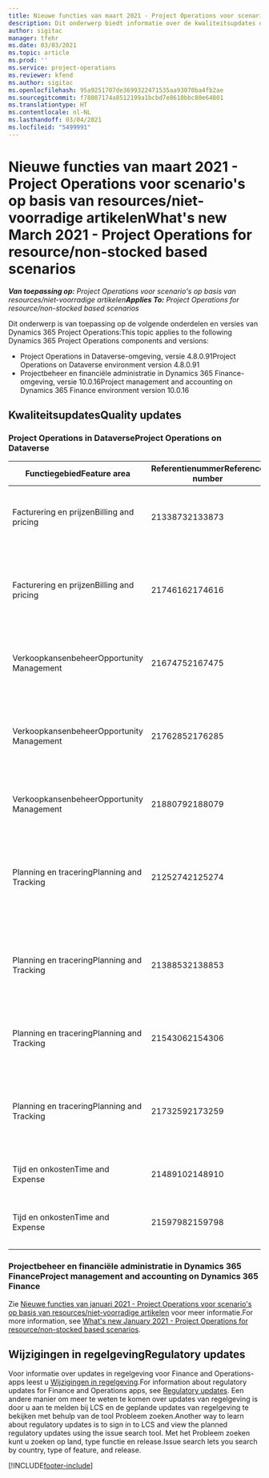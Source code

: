 ```yaml
---
title: Nieuwe functies van maart 2021 - Project Operations voor scenario's op basis van resources/niet-voorradige artikelen
description: Dit onderwerp biedt informatie over de kwaliteitsupdates die beschikbaar zijn in de release van maart 2021 van Project Operations voor scenario's op basis van resources/niet-voorradige artikelen.
author: sigitac
manager: tfehr
ms.date: 03/03/2021
ms.topic: article
ms.prod: ''
ms.service: project-operations
ms.reviewer: kfend
ms.author: sigitac
ms.openlocfilehash: 95a9251707de3699322471535aa93070ba4fb2ae
ms.sourcegitcommit: f78087174a8512199a1bcbd7e8610bbc80e64801
ms.translationtype: HT
ms.contentlocale: nl-NL
ms.lasthandoff: 03/04/2021
ms.locfileid: "5499991"
---
```

# <a name="whats-new-march-2021---project-operations-for-resourcenon-stocked-based-scenarios"></a><span data-ttu-id="05d6c-103">Nieuwe functies van maart 2021 - Project Operations voor scenario's op basis van resources/niet-voorradige artikelen</span><span class="sxs-lookup"><span data-stu-id="05d6c-103">What's new March 2021 - Project Operations for resource/non-stocked based scenarios</span></span>

<span data-ttu-id="05d6c-104">_**Van toepassing op:** Project Operations voor scenario's op basis van resources/niet-voorradige artikelen_</span><span class="sxs-lookup"><span data-stu-id="05d6c-104">_**Applies To:** Project Operations for resource/non-stocked based scenarios_</span></span>

<span data-ttu-id="05d6c-105">Dit onderwerp is van toepassing op de volgende onderdelen en versies van Dynamics 365 Project Operations:</span><span class="sxs-lookup"><span data-stu-id="05d6c-105">This topic applies to the following Dynamics 365 Project Operations components and versions:</span></span>

- <span data-ttu-id="05d6c-106">Project Operations in Dataverse-omgeving, versie 4.8.0.91</span><span class="sxs-lookup"><span data-stu-id="05d6c-106">Project Operations on Dataverse environment version 4.8.0.91</span></span> 
- <span data-ttu-id="05d6c-107">Projectbeheer en financiële administratie in Dynamics 365 Finance-omgeving, versie 10.0.16</span><span class="sxs-lookup"><span data-stu-id="05d6c-107">Project management and accounting on Dynamics 365 Finance environment version 10.0.16</span></span> 

## <a name="quality-updates"></a><span data-ttu-id="05d6c-108">Kwaliteitsupdates</span><span class="sxs-lookup"><span data-stu-id="05d6c-108">Quality updates</span></span>

### <a name="project-operations-on-dataverse"></a><span data-ttu-id="05d6c-109">Project Operations in Dataverse</span><span class="sxs-lookup"><span data-stu-id="05d6c-109">Project Operations on Dataverse</span></span>


| <span data-ttu-id="05d6c-110">**Functiegebied**</span><span class="sxs-lookup"><span data-stu-id="05d6c-110">**Feature area**</span></span> | <span data-ttu-id="05d6c-111">**Referentienummer**</span><span class="sxs-lookup"><span data-stu-id="05d6c-111">**Reference number**</span></span> | <span data-ttu-id="05d6c-112">**Kwaliteitsupdate**</span><span class="sxs-lookup"><span data-stu-id="05d6c-112">**Quality update**</span></span> |
| --- | --- | --- |
| <span data-ttu-id="05d6c-113">Facturering en prijzen</span><span class="sxs-lookup"><span data-stu-id="05d6c-113">Billing and pricing</span></span> | <span data-ttu-id="05d6c-114">2133873</span><span class="sxs-lookup"><span data-stu-id="05d6c-114">2133873</span></span> | <span data-ttu-id="05d6c-115">De weergave van het valutasymbool voor **Verkoopprijs per eenheid** in het raster **Onkostenschattingen** is gecorrigeerd.</span><span class="sxs-lookup"><span data-stu-id="05d6c-115">Fixed the display of **Unit Sales Price** currency symbol in the **Expense Estimates** grid.</span></span> |
| <span data-ttu-id="05d6c-116">Facturering en prijzen</span><span class="sxs-lookup"><span data-stu-id="05d6c-116">Billing and pricing</span></span> | <span data-ttu-id="05d6c-117">2174616</span><span class="sxs-lookup"><span data-stu-id="05d6c-117">2174616</span></span> | <span data-ttu-id="05d6c-118">Wanneer een order wordt binnengehaald met een prijsopgave, wordt naar de aangepaste contractprijslijst verwezen op contractregeldetails die uit de prijsopgave worden gekopieerd.</span><span class="sxs-lookup"><span data-stu-id="05d6c-118">When a quote is won, the contract custom pricelist is referenced on contract line details that are copied from the quote.</span></span> |
| <span data-ttu-id="05d6c-119">Verkoopkansenbeheer</span><span class="sxs-lookup"><span data-stu-id="05d6c-119">Opportunity Management</span></span> | <span data-ttu-id="05d6c-120">2167475</span><span class="sxs-lookup"><span data-stu-id="05d6c-120">2167475</span></span> | <span data-ttu-id="05d6c-121">Vast belastingbedrag op de correctiefactuur waaruit een niet-gefactureerde werkelijke boeking is voortgekomen.</span><span class="sxs-lookup"><span data-stu-id="05d6c-121">Fixed tax amount in the correction invoice that originated an unbilled actual entry.</span></span> |
| <span data-ttu-id="05d6c-122">Verkoopkansenbeheer</span><span class="sxs-lookup"><span data-stu-id="05d6c-122">Opportunity Management</span></span> | <span data-ttu-id="05d6c-123">2176285</span><span class="sxs-lookup"><span data-stu-id="05d6c-123">2176285</span></span> | <span data-ttu-id="05d6c-124">Het belastingbedrag mag niet worden gekopieerd van verkoopcontract/prijsopgaveregeldetails naar kostencontract/prijsopgaveregeldetails.</span><span class="sxs-lookup"><span data-stu-id="05d6c-124">Tax amount must not be copied from sales contract/quote line details to cost contract/quote line details.</span></span> |
| <span data-ttu-id="05d6c-125">Verkoopkansenbeheer</span><span class="sxs-lookup"><span data-stu-id="05d6c-125">Opportunity Management</span></span> | <span data-ttu-id="05d6c-126">2188079</span><span class="sxs-lookup"><span data-stu-id="05d6c-126">2188079</span></span> | <span data-ttu-id="05d6c-127">Regel voor gesplitste facturering mag niet worden gemaakt voor contracten die niet op werk zijn gebaseerd.</span><span class="sxs-lookup"><span data-stu-id="05d6c-127">Split billing rule must not be created for contracts that are not work-based.</span></span> |
| <span data-ttu-id="05d6c-128">Planning en tracering</span><span class="sxs-lookup"><span data-stu-id="05d6c-128">Planning and Tracking</span></span> | <span data-ttu-id="05d6c-129">2125274</span><span class="sxs-lookup"><span data-stu-id="05d6c-129">2125274</span></span> | <span data-ttu-id="05d6c-130">Kenmerk **Toewijzing twee keer wegschrijven voor project** voor **Toewijzing van startdatum van project** bijgewerkt van **msdyn\_taskearlieststart** naar **msdyn\_actualstart**.</span><span class="sxs-lookup"><span data-stu-id="05d6c-130">**Project Dual Write Map** attribute for **Project Start Date Mapping** updated from **msdyn\_taskearlieststart** to **msdyn\_actualstart**.</span></span> |
| <span data-ttu-id="05d6c-131">Planning en tracering</span><span class="sxs-lookup"><span data-stu-id="05d6c-131">Planning and Tracking</span></span> | <span data-ttu-id="05d6c-132">2138853</span><span class="sxs-lookup"><span data-stu-id="05d6c-132">2138853</span></span> | <span data-ttu-id="05d6c-133">Projectkopieerfunctie bijgewerkt om ervoor te zorgen dat de regels voor onkostenschatting die verwijzen naar taken naar het bestemmingsproject worden gekopieerd.</span><span class="sxs-lookup"><span data-stu-id="05d6c-133">Project copy function updated to ensure expense estimate lines that reference tasks are copied to the destination project.</span></span> |
| <span data-ttu-id="05d6c-134">Planning en tracering</span><span class="sxs-lookup"><span data-stu-id="05d6c-134">Planning and Tracking</span></span> | <span data-ttu-id="05d6c-135">2154306</span><span class="sxs-lookup"><span data-stu-id="05d6c-135">2154306</span></span> | <span data-ttu-id="05d6c-136">Problemen opgelost met het verwijderen van onkostenschattingen in Project Operations voor op resources gebaseerde scenario's.</span><span class="sxs-lookup"><span data-stu-id="05d6c-136">Fixed issues with deleting expense estimates in Project Operations for resource-based scenarios.</span></span> |
| <span data-ttu-id="05d6c-137">Planning en tracering</span><span class="sxs-lookup"><span data-stu-id="05d6c-137">Planning and Tracking</span></span> | <span data-ttu-id="05d6c-138">2173259</span><span class="sxs-lookup"><span data-stu-id="05d6c-138">2173259</span></span> | <span data-ttu-id="05d6c-139">Projectkopieerfunctie bijgewerkt om ervoor te zorgen dat hiervoor niet het foutbericht **Structuur voor werkspecificatie wordt gekopieerd** wordt weergegeven in bepaalde scenario's.</span><span class="sxs-lookup"><span data-stu-id="05d6c-139">Project copy function updated to ensure it doesn't display **Copying WBS** error message in certain scenarios.</span></span> |
| <span data-ttu-id="05d6c-140">Tijd en onkosten</span><span class="sxs-lookup"><span data-stu-id="05d6c-140">Time and Expense</span></span> | <span data-ttu-id="05d6c-141">2148910</span><span class="sxs-lookup"><span data-stu-id="05d6c-141">2148910</span></span> | <span data-ttu-id="05d6c-142">Weergaveprobleem opgelost met de pagina **Vermelding bewerken** in het raster **Tijdsvermelding**.</span><span class="sxs-lookup"><span data-stu-id="05d6c-142">Fixed display issue with the **Edit Entry** page in the **Time Entry** grid.</span></span> |
| <span data-ttu-id="05d6c-143">Tijd en onkosten</span><span class="sxs-lookup"><span data-stu-id="05d6c-143">Time and Expense</span></span> | <span data-ttu-id="05d6c-144">2159798</span><span class="sxs-lookup"><span data-stu-id="05d6c-144">2159798</span></span> | <span data-ttu-id="05d6c-145">Verscherpte controles om ervoor te zorgen dat goedgekeurde onkostenposten niet kunnen worden bewerkt.</span><span class="sxs-lookup"><span data-stu-id="05d6c-145">Tightened controls to ensure approved expense entries can't be edited.</span></span> |

### <a name="project-management-and-accounting-on-dynamics-365-finance"></a><span data-ttu-id="05d6c-146">Projectbeheer en financiële administratie in Dynamics 365 Finance</span><span class="sxs-lookup"><span data-stu-id="05d6c-146">Project management and accounting on Dynamics 365 Finance</span></span>

<span data-ttu-id="05d6c-147">Zie [Nieuwe functies van januari 2021 - Project Operations voor scenario's op basis van resources/niet-voorradige artikelen](whats-new-jan-2021-resource-based.md) voor meer informatie.</span><span class="sxs-lookup"><span data-stu-id="05d6c-147">For more information, see [What's new January 2021 - Project Operations for resource/non-stocked based scenarios](whats-new-jan-2021-resource-based.md).</span></span>

## <a name="regulatory-updates"></a><span data-ttu-id="05d6c-148">Wijzigingen in regelgeving</span><span class="sxs-lookup"><span data-stu-id="05d6c-148">Regulatory updates</span></span>

<span data-ttu-id="05d6c-149">Voor informatie over updates in regelgeving voor Finance and Operations-apps leest u [Wijzigingen in regelgeving](https://docs.microsoft.com/dynamics365/finance/localizations/regulatory-updates).</span><span class="sxs-lookup"><span data-stu-id="05d6c-149">For information about regulatory updates for Finance and Operations apps, see [Regulatory updates](https://docs.microsoft.com/dynamics365/finance/localizations/regulatory-updates).</span></span> <span data-ttu-id="05d6c-150">Een andere manier om meer te weten te komen over updates van regelgeving is door u aan te melden bij LCS en de geplande updates van regelgeving te bekijken met behulp van de tool Probleem zoeken.</span><span class="sxs-lookup"><span data-stu-id="05d6c-150">Another way to learn about regulatory updates is to sign in to LCS and view the planned regulatory updates using the issue search tool.</span></span> <span data-ttu-id="05d6c-151">Met het Probleem zoeken kunt u zoeken op land, type functie en release.</span><span class="sxs-lookup"><span data-stu-id="05d6c-151">Issue search lets you search by country, type of feature, and release.</span></span>


[!INCLUDE[footer-include](../includes/footer-banner.md)]
